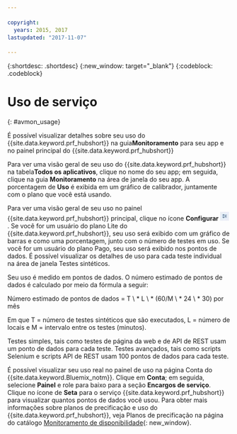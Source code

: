 ```yaml
---

copyright:
  years: 2015, 2017
lastupdated: "2017-11-07"

---
```


{:shortdesc: .shortdesc}
{:new_window: target="_blank"}
{:codeblock: .codeblock}

# Uso de serviço
{: #avmon_usage}

É possível visualizar detalhes sobre seu uso do {{site.data.keyword.prf_hubshort}} na guia**Monitoramento** para seu app e no painel principal do {{site.data.keyword.prf_hubshort}}

Para ver uma visão geral de seu uso do {{site.data.keyword.prf_hubshort}} na tabela**Todos os aplicativos**, clique no nome do seu app; em seguida, clique na guia **Monitoramento** na área de janela do seu app. A porcentagem de **Uso**
é exibida em um gráfico de calibrador, juntamente com o plano que você está usando.

Para ver uma visão geral de seu uso no painel {{site.data.keyword.prf_hubshort}} principal,
clique no ícone **Configurar** ![Ícone Configurar](images/config_icn_white_smll.jpg). Se você for um usuário do plano Lite do {{site.data.keyword.prf_hubshort}},
seu uso será exibido com um gráfico de barras e como uma porcentagem, junto com o número de testes em uso. Se você for um usuário do plano Pago, seu uso será exibido nos pontos de dados. É possível visualizar os detalhes de uso para cada teste individual na área de janela Testes sintéticos.

Seu uso é medido em pontos de dados. O número estimado de pontos de dados é calculado por meio da fórmula a seguir:

Número estimado de pontos de dados = T \ * L \ * (60/M \ * 24 \ * 30) por mês

Em que T = número de testes sintéticos que são executados, L = número de locais e
M = intervalo entre os testes (minutos).

Testes simples, tais como testes de página da web e de API de REST usam um ponto de dados
para cada teste. Testes avançados, tais como scripts Selenium e scripts API de REST usam
100 pontos de dados para cada teste.

É possível visualizar seu uso real no painel de uso na página Conta do {{site.data.keyword.Bluemix_notm}}. Clique em **Conta**; em
seguida, selecione **Painel** e role para baixo para a seção **Encargos
de serviço**. Clique no ícone de **Seta** para o
serviço {{site.data.keyword.prf_hubshort}} para
visualizar quantos pontos de dados você usou. Para obter mais informações sobre planos de precificação e uso do {{site.data.keyword.prf_hubshort}}, veja Planos de precificação na página do catálogo [Monitoramento de disponibilidade](https://console.{DomainName}/catalog/services/availability-monitoring/ "(aberta em uma nova guia ou janela)"){: new_window}.
